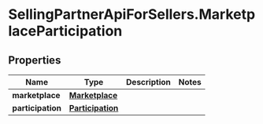 # SellingPartnerApiForSellers.MarketplaceParticipation

## Properties
Name | Type | Description | Notes
------------ | ------------- | ------------- | -------------
**marketplace** | [**Marketplace**](Marketplace.md) |  | 
**participation** | [**Participation**](Participation.md) |  | 


